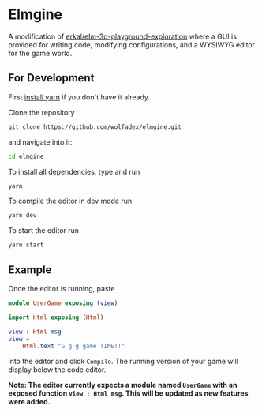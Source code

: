 # Elmgine

A modification of [erkal/elm-3d-playground-exploration](https://github.com/erkal/elm-3d-playground-exploration) where a GUI is provided for writing code, modifying configurations, and a WYSIWYG editor for the game world.


## For Development 
First [install yarn](https://classic.yarnpkg.com/en/docs/install/#mac-stable) if you don't have it already.

Clone the repository
```bash
git clone https://github.com/wolfadex/elmgine.git
```
and navigate into it:
```bash
cd elmgine
```

To install all dependencies, type and run
```bash
yarn
```

To compile the editor in dev mode run
```bash
yarn dev
```
To start the editor run
```bash
yarn start
```

## Example

Once the editor is running, paste
```elm
module UserGame exposing (view)

import Html exposing (Html)

view : Html msg
view =
    Html.text "G g g game TIME!!"
```
into the editor and click `Compile`. The running version of your game will display below the code editor.

**Note: The editor currently expects a module named `UserGame` with an exposed function `view : Html msg`. This will be updated as new features were added.**